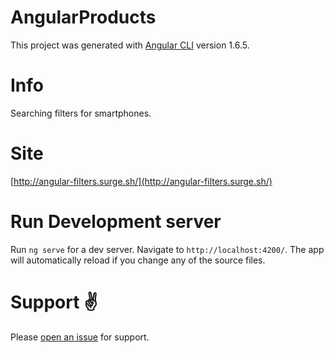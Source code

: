 # AngularProducts

This project was generated with [Angular CLI](https://github.com/angular/angular-cli) version 1.6.5.

# Info 

Searching filters for smartphones.

# Site 

[http://angular-filters.surge.sh/](http://angular-filters.surge.sh/) 

# Run Development server 

Run `ng serve` for a dev server. Navigate to `http://localhost:4200/`. The app will automatically reload if you change any of the source files.

# Support :v:

Please [open an issue](https://github.com/NikosDev/Angular-Products/issues/new) for support.

